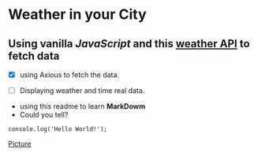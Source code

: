 # Weather in your City
## Using vanilla *JavaScript* and this [**weather API**](https://www.shecodes.io/learn/apis/weather) to fetch data

- [x] using Axious to fetch the data.

- [ ] Displaying weather and time real data.

* using this readme to learn **MarkDowm**
* Could you tell?

```
console.log('Hello World!');
```
[Picture](![image](https://github.com/asmaaHamdym/simple-weather-app/assets/120820983/a8e95d78-482e-4cd1-9466-ba23932d4f88)
)

